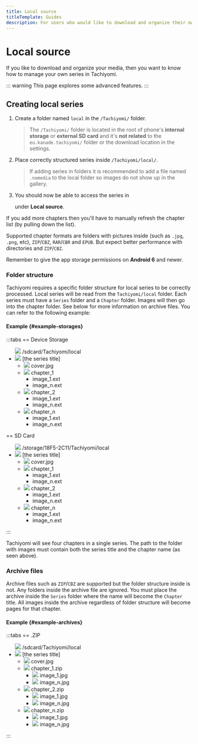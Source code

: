 ```yaml
---
title: Local source
titleTemplate: Guides
description: For users who would like to download and organize their own media.
---
```


# Local source

If you like to download and organize your media, then you want to know how to manage your own series in Tachiyomi.

::: warning
This page explores some advanced features.
:::

## Creating local series

1. Create a folder named `local` in the `/Tachiyomi/` folder.

    > The `/Tachiyomi/` folder is located in the root of phone's **internal storage** or **external SD card** and it's **not related** to the `eu.kanade.tachiyomi/` folder or the download location in the settings.
1. Place correctly structured series inside `/Tachiyomi/local/`.

    > If adding series in folders it is recommended to add a file named `.nomedia` to the local folder so images do not show up in the gallery.
1. You should now be able to access the series in <nav to="sources"> under **Local source**.

If you add more chapters then you'll have to manually refresh the chapter list (by pulling down the list).

Supported chapter formats are folders with pictures inside (such as `.jpg`, `.png`, etc), `ZIP`/`CBZ`, `RAR`/`CBR` and `EPUB`.
But expect better performance with directories and `ZIP`/`CBZ`.

Remember to give the app storage permissions on **Android 6** and newer.

### Folder structure

Tachiyomi requires a specific folder structure for local series to be correctly processed.
Local series will be read from the `Tachiyomi/local` folder.
Each series must have a `Series` folder and a `Chapter` folder.
Images will then go into the chapter folder.
See below for more information on archive files.
You can refer to the following example:

#### Example {#example-storages}

:::tabs
== Device Storage
<div class="tree">
	<ul>
		<img src="/img/folder.svg" class="tree-icon icon-folder">
		<span class="folder root">/sdcard/Tachiyomi/local</span>
		<li>
			<img src="/img/folder.svg" class="tree-icon icon-folder">
			<span class="folder main">[the series title]</span>
			<ul>
				<li>
					<img src="/img/jpeg.svg" class="tree-icon icon-jpeg">
					<span class="file jpg">cover<span class="file-extension">.jpg</span></span>
				</li>
				<li>
					<img src="/img/folder.svg" class="tree-icon icon-folder">
					<span class="folder">chapter_1</span>
					<ul>
						<li><span class="file">image_1<span class="file-extension">.ext</span></span></li>
						<li><span class="file">image_n<span class="file-extension">.ext</span></span></li>
					</ul>
				</li>
				<li>
					<img src="/img/folder.svg" class="tree-icon icon-folder">
					<span class="folder">chapter_2</span>
					<ul>
						<li><span class="file">image_1<span class="file-extension">.ext</span></span></li>
						<li><span class="file">image_n<span class="file-extension">.ext</span></span></li>
					</ul>
				</li>
				<li>
					<img src="/img/folder.svg" class="tree-icon icon-folder">
					<span class="folder">chapter_n</span>
					<ul>
						<li><span class="file">image_1<span class="file-extension">.ext</span></span></li>
						<li><span class="file">image_n<span class="file-extension">.ext</span></span></li>
					</ul>
				</li>
			</ul>
		</li>
	</ul>
</div>
== SD Card
<div class="tree">
	<ul>
		<img src="/img/folder.svg" class="tree-icon icon-folder">
		<span class="folder root">/storage/18F5-2C11/Tachiyomi/local</span>
		<li>
			<img src="/img/folder.svg" class="tree-icon icon-folder">
			<span class="folder main">[the series title]</span>
			<ul>
				<li>
					<img src="/img/jpeg.svg" class="tree-icon icon-jpeg">
					<span class="file jpg">cover<span class="file-extension">.jpg</span></span>
				</li>
				<li>
					<img src="/img/folder.svg" class="tree-icon icon-folder">
					<span class="folder">chapter_1</span>
					<ul>
						<li><span class="file">image_1<span class="file-extension">.ext</span></span></li>
						<li><span class="file">image_n<span class="file-extension">.ext</span></span></li>
					</ul>
				</li>
				<li>
					<img src="/img/folder.svg" class="tree-icon icon-folder">
					<span class="folder">chapter_2</span>
					<ul>
						<li><span class="file">image_1<span class="file-extension">.ext</span></span></li>
						<li><span class="file">image_n<span class="file-extension">.ext</span></span></li>
					</ul>
				</li>
				<li>
					<img src="/img/folder.svg" class="tree-icon icon-folder">
					<span class="folder">chapter_n</span>
					<ul>
						<li><span class="file">image_1<span class="file-extension">.ext</span></span></li>
						<li><span class="file">image_n<span class="file-extension">.ext</span></span></li>
					</ul>
				</li>
			</ul>
		</li>
	</ul>
</div>
:::

Tachiyomi will see four chapters in a single series.
The path to the folder with images must contain both the series title and the chapter name (as seen above).

### Archive files

Archive files such as `ZIP`/`CBZ` are supported but the folder structure inside is not.
Any folders inside the archive file are ignored.
You must place the archive inside the `Series` folder where the name will become the `Chapter` title.
All images inside the archive regardless of folder structure will become pages for that chapter.

#### Example {#example-archives}

:::tabs
== .ZIP
<div class="tree">
	<ul>
		<img src="/img/folder.svg" class="tree-icon icon-folder">
		<span class="folder root">/sdcard/Tachiyomi/local</span>
		<li>
			<img src="/img/folder.svg" class="tree-icon icon-folder">
			<span class="folder main">[the series title]</span>
			<ul>
				<li>
					<img src="/img/jpeg.svg" class="tree-icon icon-jpeg">
					<span class="file jpg">cover<span class="file-extension">.jpg</span></span>
				</li>
				<li>
					<img src="/img/zip.svg" class="tree-icon icon-zip">
					<span class="file zip">chapter_1<span class="file-extension">.zip</span></span>
					<ul>
						<li>
							<img src="/img/jpeg.svg" class="tree-icon icon-jpeg">
							<span class="file jpg">image_1<span class="file-extension">.jpg</span></span>
						</li>
						<li>
							<img src="/img/jpeg.svg" class="tree-icon icon-jpeg">
							<span class="file jpg">image_n<span class="file-extension">.jpg</span></span>
						</li>
					</ul>
				</li>
				<li>
					<img src="/img/zip.svg" class="tree-icon icon-zip">
					<span class="file zip">chapter_2<span class="file-extension">.zip</span></span>
					<ul>
						<li>
							<img src="/img/jpeg.svg" class="tree-icon icon-jpeg">
							<span class="file jpg">image_1<span class="file-extension">.jpg</span></span>
						</li>
						<li>
							<img src="/img/jpeg.svg" class="tree-icon icon-jpeg">
							<span class="file jpg">image_n<span class="file-extension">.jpg</span></span>
						</li>
					</ul>
				</li>
				<li>
					<img src="/img/zip.svg" class="tree-icon icon-zip">
					<span class="file zip">chapter_n<span class="file-extension">.zip</span></span>
					<ul>
						<li>
							<img src="/img/jpeg.svg" class="tree-icon icon-jpeg">
							<span class="file jpg">image_1<span class="file-extension">.jpg</span></span>
						</li>
						<li>
							<img src="/img/jpeg.svg" class="tree-icon icon-jpeg">
							<span class="file jpg">image_n<span class="file-extension">.jpg</span></span>
						</li>
					</ul>
				</li>
			</ul>
		</li>
	</ul>
</div>
:::

<style scoped>
	@import "../../../.vitepress/theme/styles/tree.styl"
</style>
